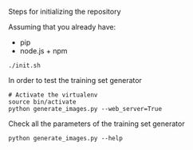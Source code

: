Steps for initializing the repository

Assuming that you already have:
- pip
- node.js + npm
```
./init.sh
```

In order to test the training set generator
```
# Activate the virtualenv
source bin/activate
python generate_images.py --web_server=True
```

Check all the parameters of the training set generator
```
python generate_images.py --help
```

